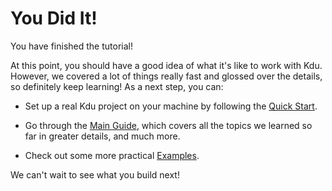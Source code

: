 # You Did It!

You have finished the tutorial!

At this point, you should have a good idea of what it's like to work with Kdu. However, we covered a lot of things really fast and glossed over the details, so definitely keep learning! As a next step, you can:

- Set up a real Kdu project on your machine by following the [Quick Start](/guide/quick-start.html).

- Go through the [Main Guide](/guide/essentials/application.html), which covers all the topics we learned so far in greater details, and much more.

- Check out some more practical [Examples](/examples/).

We can't wait to see what you build next!
